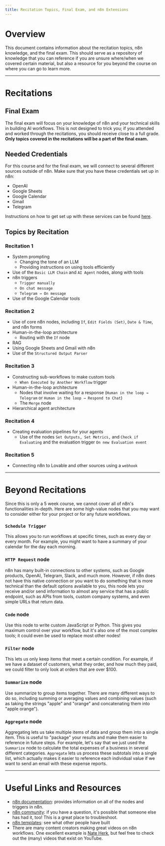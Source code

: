 ```yaml
---
title: Recitation Topics, Final Exam, and n8n Extensions
---
```

# Overview

This document contains information about the recitation topics, n8n knowledge, and the final exam. This should serve as a repository of knowledge that you can reference if you are unsure where/when we covered certain material, but also a resource for you beyond the course on where you can go to learn more.

---
# Recitations

## Final Exam

The final exam will focus on your knowledge of n8n and your technical skills in building AI workflows. This is not designed to trick you; if you attended and worked through the recitations, you should receive close to a full grade. **Only topics covered in the recitations will be a part of the final exam.**
## Needed Credentials

For this course and for the final exam, we will connect to several different sources outside of n8n. Make sure that you have these credentials set up in n8n:

- OpenAI
- Google Sheets
- Google Calendar
- Gmail
- Telegram

Instructions on how to get set up with these services can be found [here](n8n_access_instructions.md).
## Topics by Recitation
### Recitation 1
- System prompting
    - Changing the tone of an LLM
    - Providing instructions on using tools efficiently
- Use of the `Basic LLM Chain` and `AI Agent` nodes, along with tools
- n8n triggers 
	- `Trigger manually`
	- `On chat message`
	- `Telegram → On message`
- Use of the Google Calendar tools
### Recitation 2
- Use of core n8n nodes, including `If`, `Edit Fields (Set)`, `Date & Time`, and n8n forms
- Human-in-the-loop architecture
	- Routing with the `If` node
- RAG
- Using Google Sheets and Gmail with n8n
- Use of the `Structured Output Parser`
### Recitation 3
- Constructing sub-workflows to make custom tools
	- `When Executed by Another Workflow` trigger
- Human-in-the-loop architecture
	- Nodes that involve waiting for a response (`Human in the loop → Telegram` or  `Human in the loop → Respond to Chat`)
	- The `Merge` node
- Hierarchical agent architecture
### Recitation 4
- Creating evaluation pipelines for your agents
	- Use of the nodes `Set Outputs, Set Metrics,` and `Check if Evaluating` and the evaluation trigger `On new Evaluation event`
### Recitation 5
- Connecting n8n to Lovable and other sources using a `webhook`

---
# Beyond Recitations

Since this is only a 5 week course, we cannot cover all of n8n's functionalities in-depth. Here are some high-value nodes that you may want to consider either for your project or for any future workflows.
### `Schedule Trigger`

This allows you to run workflows at specific times, such as every day or every month. For example, you might want to have a summary of your calendar for the day each morning.
### `HTTP Request` node

 n8n has many built-in connections to other systems, such as Google products, OpenAI, Telegram, Slack, and much more. However, if n8n does not have this native connection or you want to do something that is more technical than the default options available to you, this node lets you receive and/or send information to almost any service that has a public endpoint, such as APIs from tools, custom company systems, and even simple URLs that return data. 
### `Code` node

Use this node to write custom JavaScript or Python. This gives you maximum control over your workflow, but it's also one of the most complex tools; it could even be used to replace most other nodes!
### `Filter` node

This lets us only keep items that meet a certain condition. For example, if we have a dataset of customers, what they order, and how much they paid, we could filter to only look at orders that are over $100. 
### `Summarize` node

Use summarize to group items together. There are many different ways to do so, including summing or averaging values and combining values (such as taking the strings "apple" and "orange" and concatenating them into "apple orange").
### `Aggregate` node

Aggregating lets us take multiple items of data and group them into a single item. This is useful to "package" your results and make them easier to reference in future steps. For example, let's say that we just used the `Summarize` node to calculate the total expenses of a business in several different categories. `Aggregate` lets us process these subtotals into a single list, which actually makes it easier to reference each individual value if we want to send an email with these expense reports.

---
# Useful Links and Resources

- [ n8n documentation](https://docs.n8n.io/): provides information on all of the nodes and triggers in n8n.
- [n8n community](https://community.n8n.io/): if you have a question, it's possible that someone else has had it, too! This is a great place to troubleshoot.
- [n8n templates](https://n8n.io/workflows/): see what other people have built
- There are many content creators making great videos on n8n workflows. One excellent example is [Nate Herk](https://www.youtube.com/@nateherk), but feel free to check out the (many) videos that exist on YouTube.